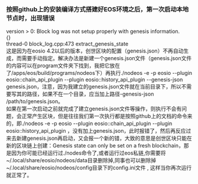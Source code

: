 ### 按照github上的安装编译方式搭建好EOS环境之后，第一次启动本地节点时，出现错误  
version > 0: Block log was not setup properly with genesis information.  
    {}  
    thread-0  block_log.cpp:473 extract_genesis_state  
这是因为在eosio 4.2以后的版本，创世区块的配置（genesis.json）不再自动生成，而需要手动指定。解决办法是新建一个genesis.json文件（genesis.json文件的内容可以在program文件夹下找到，我把它放在了/apps/eos/build/programs/nodeos下）再执行./nodeos -e -p eosio --plugin eosio::chain_api_plugin --plugin eosio::history_api_plugin --genesis-json genesis.json，注意，因为我建立的genesis.json文件就在当前目录下，所以不需要写其的路径，如果不在一个目录，应当加上路径-genesis-json /path/to/genesis.json。  
如果在第一次启动之前就完成了建立genesis.json文件等操作，则执行不会有问题，会正常产生区块，但是往往我们第一次执行都是按照github上的文档的命令来的，即./nodeos -e -p eosio --plugin eosio::chain_api_plugin --plugin eosio::history_api_plugin ，没有加上genesis.json，此时报错了，然后再反应过来去新建genesis.json再启动，又会报一个新的错，大致的意思是创世区块只能在新的区块链上创建：Genesis state can only be set on a fresh blockchain，那是因为你可能已经运行过./nodes命令了,或者运行过eos私链,你需要将~/.local/share/eosio/nodeos/data目录删除掉,同事也可以删除掉~/.local/share/eosio/nodeos/config目录下的config.ini文件 , 这样当你再次运行就正常了。

